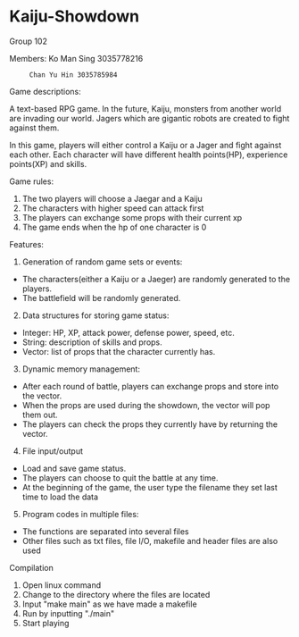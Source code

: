 # Kaiju-Showdown

Group 102

Members: Ko Man Sing 3035778216
         
         Chan Yu Hin 3035785984

Game descriptions:

A text-based RPG game. In the future, Kaiju, monsters from another world are invading our world. Jagers which are gigantic robots are created to fight against them.

In this game, players will either control a Kaiju or a Jager and fight against each other. Each character will have different health points(HP), experience points(XP) and skills.

Game rules:

1. The two players will choose a Jaegar and a Kaiju
2. The characters with higher speed can attack first
3. The players can exchange some props with their current xp
4. The game ends when the hp of one character is 0

Features:

1. Generation of random game sets or events:
- The characters(either a Kaiju or a Jaeger) are randomly generated to the players.
- The battlefield will be randomly generated.

2. Data structures for storing game status:
- Integer: HP, XP, attack power, defense power, speed, etc.
- String: description of skills and props.
- Vector: list of props that the character currently has.

3. Dynamic memory management:
- After each round of battle, players can exchange props and store into the vector.
- When the props are used during the showdown, the vector will pop them out. 
- The players can check the props they currently have by returning the vector.

4. File input/output 
- Load and save game status.
- The players can choose to quit the battle at any time. 
- At the beginning of the game, the user type the filename they set last time to load the data

5. Program codes in multiple files:
- The functions are separated into several files
- Other files such as txt files, file I/O, makefile and header files are also used

Compilation
1. Open linux command
2. Change to the directory where the files are located
3. Input "make main" as we have made a makefile
4. Run by inputting "./main"
5. Start playing 
